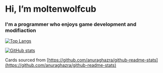 # Hi, I’m moltenwolfcub

### I'm a programmer who enjoys game development and modifiaction

[![Top Langs](https://github-readme-stats.vercel.app/api/top-langs/?username=moltenwolfcub&langs_count=10&layout=compact&theme=algolia&card_width=750)](https://github.com/moltenwolfcub)

[![GitHub stats](https://github-readme-stats.vercel.app/api?username=moltenwolfcub&show_icons=true&ring_color=ff8b33&theme=algolia&card_width=750)](https://github.com/moltenwolfcub)


Cards sourced from [https://github.com/anuraghazra/github-readme-stats](https://github.com/anuraghazra/github-readme-stats)
